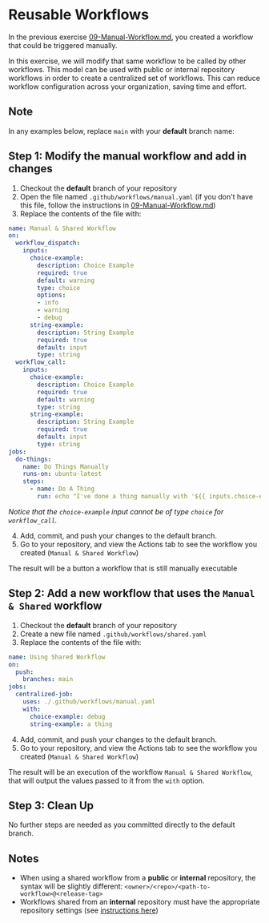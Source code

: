 # Reusable Workflows

In the previous exercise [09-Manual-Workflow.md](./09-Manual-Workflow.md), you created a workflow that could be triggered manually.

In this exercise, we will modify that same workflow to be called by other workflows. This model can be used with public or internal repository workflows in order to create a centralized set of workflows. This can reduce workflow configuration across your organization, saving time and effort.

## Note
In any examples below, replace `main` with your **default** branch name:

## Step 1: Modify the manual workflow and add in changes

1. Checkout the **default** branch of your repository
2. Open the file named `.github/workflows/manual.yaml` (if you don't have this file, follow the instructions in [09-Manual-Workflow.md](./09-Manual-Workflow.md))
3. Replace the contents of the file with:

```yaml
name: Manual & Shared Workflow
on:
  workflow_dispatch:
    inputs:
      choice-example:
        description: Choice Example
        required: true
        default: warning
        type: choice
        options:
        - info
        - warning
        - debug
      string-example:
        description: String Example
        required: true
        default: input
        type: string
  workflow_call:
    inputs:
      choice-example:
        description: Choice Example
        required: true
        default: warning
        type: string
      string-example:
        description: String Example
        required: true
        default: input
        type: string
jobs:
  do-things:
    name: Do Things Manually
    runs-on: ubuntu-latest
    steps:
      - name: Do A Thing
        run: echo "I've done a thing manually with '${{ inputs.choice-example }}' and '${{ inputs.string-example }}'!"
```

*Notice that the `choice-example` input cannot be of type `choice` for `workflow_call`.*

4. Add, commit, and push your changes to the default branch.
5. Go to your repository, and view the Actions tab to see the workflow you created (`Manual & Shared Workflow`)

The result will be a button a workflow that is still manually executable

## Step 2: Add a new workflow that uses the `Manual & Shared` workflow

1. Checkout the **default** branch of your repository
2. Create a new file named `.github/workflows/shared.yaml`
3. Replace the contents of the file with:

```yaml
name: Using Shared Workflow
on:
  push:
    branches: main
jobs:
  centralized-job:
    uses: ./.github/workflows/manual.yaml
    with:
      choice-example: debug
      string-example: a thing
```
4. Add, commit, and push your changes to the default branch.
5. Go to your repository, and view the Actions tab to see the workflow you created (`Manual & Shared Workflow`)

The result will be an execution of the workflow `Manual & Shared Workflow`, that will output the values passed to it from the `with` option.

## Step 3: Clean Up
No further steps are needed as you committed directly to the default branch.

## Notes
- When using a shared workflow from a **public** or **internal** repository, the syntax will be slightly different:
`<owner>/<repo>/<path-to-workflow>@<release-tag>`
- Workflows shared from an **internal** repository must have the appropriate repository settings (see [instructions here](https://docs.github.com/en/enterprise-cloud@latest/repositories/managing-your-repositorys-settings-and-features/enabling-features-for-your-repository/managing-github-actions-settings-for-a-repository#allowing-access-to-components-in-an-internal-repository))